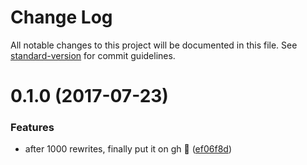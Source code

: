# Change Log

All notable changes to this project will be documented in this file. See [standard-version](https://github.com/conventional-changelog/standard-version) for commit guidelines.

<a name="0.1.0"></a>
# 0.1.0 (2017-07-23)


### Features

* after 1000 rewrites, finally put it on gh 🎉 ([ef06f8d](https://github.com/jeysal/ngx-input-flow/commit/ef06f8d))
